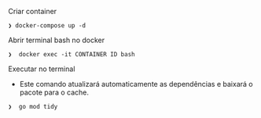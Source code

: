 
Criar container

```
❯ docker-compose up -d
```

Abrir terminal bash no docker
```
❯  docker exec -it CONTAINER ID bash 
```

Executar no terminal

* Este comando atualizará automaticamente as dependências e baixará o pacote para o cache.

```
❯  go mod tidy
```

